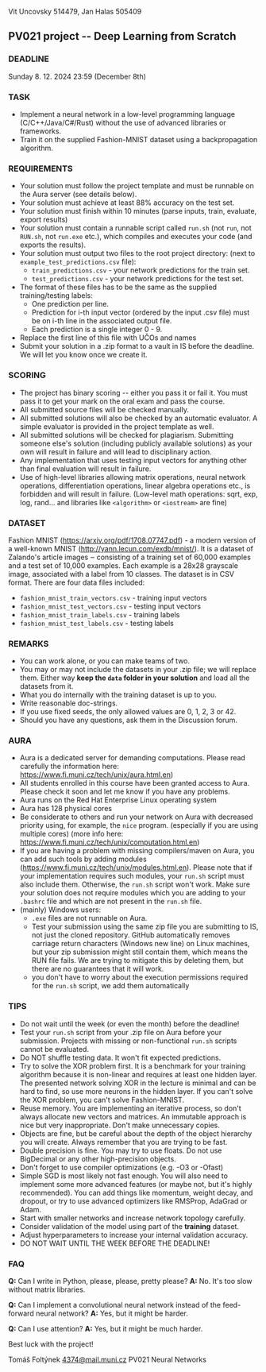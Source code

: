 Vit Uncovsky 514479, Jan Halas 505409
## PV021 project -- Deep Learning from Scratch

### DEADLINE
Sunday 8. 12. 2024 23:59 (December 8th)

### TASK
  - Implement a neural network in a low-level programming language
    (C/C++/Java/C#/Rust) without the use of advanced libraries or frameworks.
  - Train it on the supplied Fashion-MNIST dataset using a backpropagation
    algorithm.

### REQUIREMENTS
  - Your solution must follow the project template and must be runnable on
    the Aura server (see details below).
  - Your solution must achieve at least 88% accuracy on the test set.
  - Your solution must finish within 10 minutes (parse inputs, train,
    evaluate, export results)
  - Your solution must contain a runnable script called `run.sh` (not `run`,
    not `RUN.sh`, not `run.exe` etc.), which compiles and executes your code
    (and exports the results).
  - Your solution must output two files to the root project directory:
    (next to `example_test_predictions.csv` file):
     - `train_predictions.csv` - your network predictions for the train set.
     - `test_predictions.csv`  - your network predictions for the test set.
  - The format of these files has to be the same as the supplied
    training/testing labels:
     - One prediction per line.
     - Prediction for i-th input vector (ordered by the input .csv file)
       must be on i-th line in the associated output file.
     - Each prediction is a single integer 0 - 9.
  - Replace the first line of this file with UČOs and names
  - Submit your solution in a .zip format to a vault in IS before the deadline.
    We will let you know once we create it.

### SCORING
  - The project has binary scoring -- either you pass it or fail it. You must
    pass it to get your mark on the oral exam and pass the course.
  - All submitted source files will be checked manually.
  - All submitted solutions will also be checked by an automatic evaluator.
    A simple evaluator is provided in the project template as well.
  - All submitted solutions will be checked for plagiarism. Submitting someone
    else's solution (including publicly available solutions) as your own will
    result in failure and will lead to disciplinary action.
  - Any implementation that uses testing input vectors for anything other than
    final evaluation will result in failure.
  - Use of high-level libraries allowing matrix operations, neural network
    operations, differentiation operations, linear algebra operations etc., is
    forbidden and will result in failure. (Low-level math operations: sqrt,
    exp, log, rand... and libraries like `<algorithm>` or `<iostream>` are
    fine)

### DATASET
Fashion MNIST (https://arxiv.org/pdf/1708.07747.pdf) - a modern version of a
well-known MNIST (http://yann.lecun.com/exdb/mnist/). It is a dataset of
Zalando's article images ‒ consisting of a training set of 60,000 examples
and a test set of 10,000 examples. Each example is a 28x28 grayscale image,
associated with a label from 10 classes. The dataset is in CSV format. There
are four data files included:
 - `fashion_mnist_train_vectors.csv`   - training input vectors
 - `fashion_mnist_test_vectors.csv`    - testing input vectors
 - `fashion_mnist_train_labels.csv`    - training labels
 - `fashion_mnist_test_labels.csv`     - testing labels

### REMARKS
  - You can work alone, or you can make teams of two.
  - You may or may not include the datasets in your .zip file; we will
    replace them. Either way **keep the `data` folder in your solution**
    and load all the datasets from it.
  - What you do internally with the training dataset is up to you.
  - Write reasonable doc-strings.
  - If you use fixed seeds, the only allowed values are 0, 1, 2, 3 or 42.
  - Should you have any questions, ask them in the Discussion forum.

### AURA
  - Aura is a dedicated server for demanding computations. Please read
    carefully the information here:
    https://www.fi.muni.cz/tech/unix/aura.html.en)
  - All students enrolled in this course have been granted access to Aura.
    Please check it soon and let me know if you have any problems.
  - Aura runs on the Red Hat Enterprise Linux operating system
  - Aura has 128 physical cores
  - Be considerate to others and run your network on Aura with decreased
    priority using, for example, the `nice` program. (especially if you are
    using multiple cores)
    (more info here: https://www.fi.muni.cz/tech/unix/computation.html.en)
  - If you are having a problem with missing compilers/maven on Aura, you can
    add such tools by adding modules
    (https://www.fi.muni.cz/tech/unix/modules.html.en). Please note that
    if your implementation requires such modules, your `run.sh` script must
    also include them. Otherwise, the `run.sh` script won't work. Make sure
    your solution does not require modules which you are adding to your
    `.bashrc` file and which are not present in the `run.sh` file.
  - (mainly) Windows users:
    - `.exe` files are not runnable on Aura.
    - Test your submission using the same zip file you are submitting to IS,
      not just the cloned repository. GitHub automatically removes carriage
      return characters (Windows new line) on Linux machines, but your zip
      submission might still contain them, which means the RUN file fails. We
      are trying to mitigate this by deleting them, but there are no guarantees
      that it will work.
    - you don't have to worry about the execution permissions required for the
      `run.sh` script, we add them automatically

### TIPS
  - Do not wait until the week (or even the month) before the deadline!
  - Test your `run.sh` script from your .zip file on Aura before your
    submission. Projects with missing or non-functional `run.sh` scripts cannot
    be evaluated.
  - Do NOT shuffle testing data. It won't fit expected predictions.
  - Try to solve the XOR problem first. It is a benchmark for your training
    algorithm because it is non-linear and requires at least one hidden layer.
    The presented network solving XOR in the lecture is minimal and can be
    hard to find, so use more neurons in the hidden layer. If you can't solve
    the XOR problem, you can't solve Fashion-MNIST.
  - Reuse memory. You are implementing an iterative process, so don't always
    allocate new vectors and matrices. An immutable approach is nice but
    very inappropriate. Don't make unnecessary copies.
  - Objects are fine, but be careful about the depth of the object hierarchy you
    will create. Always remember that you are trying to be fast.
  - Double precision is fine. You may try to use floats. Do not use BigDecimal
    or any other high-precision objects.
  - Don't forget to use compiler optimizations (e.g. -O3 or -Ofast)
  - Simple SGD is most likely not fast enough. You will also need to
    implement some more advanced features (or maybe not, but it's highly
    recommended). You can add things like momentum, weight decay, and dropout,
    or try to use advanced optimizers like RMSProp, AdaGrad or Adam.
  - Start with smaller networks and increase network topology carefully.
  - Consider validation of the model using part of the **training** dataset.
  - Adjust hyperparameters to increase your internal validation accuracy.
  - DO NOT WAIT UNTIL THE WEEK BEFORE THE DEADLINE!

### FAQ
**Q:** Can I write in Python, please, please, pretty please?
**A:** No. It's too slow without matrix libraries.

**Q:** Can I implement a convolutional neural network instead of the
    feed-forward neural network?
**A:** Yes, but it might be harder.

**Q:** Can I use attention?
**A:** Yes, but it might be much harder.

Best luck with the project!

Tomáš Foltýnek
4374@mail.muni.cz
PV021 Neural Networks
